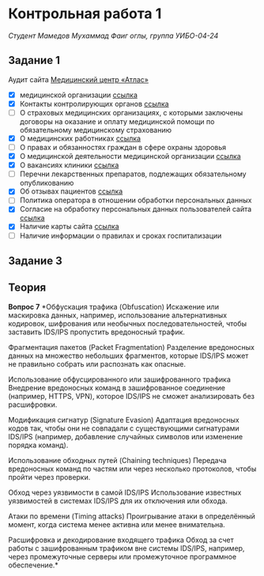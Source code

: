 # Контрольная работа 1
*Студент Мамедов Мухаммад Фаиг оглы, группа УИБО-04-24*

## Задание 1
Аудит сайта [Медицинский центр «Атлас»](https://www.atlasclinic.ru/)
- [x] медицинской организации [ссылка](https://www.atlasclinic.ru/clinics/)
- [x] Контакты контролирующих органов [ссылка](https://www.atlasclinic.ru/pravovaya-informaciya/)
- [ ] О страховых медицинских организациях, с которыми заключены договоры на оказание и оплату медицинской помощи по обязательному медицинскому страхованию
- [x] О медицинских работниках [ссылка](https://www.atlasclinic.ru/doctors/)
- [ ] О правах и обязанностях граждан в сфере охраны здоровья
- [x] О медицинской деятельности медицинской организации [ссылка](https://www.atlasclinic.ru/stoimost-uslug/)
- [x] О вакансиях клиники [ссылка](https://www.atlasclinic.ru/vacancy/)
- [ ] Перечни лекарственных препаратов, подлежащих обязательному опубликованию
- [x] Об отзывах пациентов [ссылка](https://www.atlasclinic.ru/apps/)
- [ ] Политика оператора в отношении обработки персональных данных 
- [x] Согласие на обработку персональных данных пользователей сайта [ссылка](https://www.atlasclinic.ru/about-clinic/)
- [x] Наличие карты сайта [ссылка](https://www.atlasclinic.ru/contacts/)
- [ ] Наличие информации о правилах и сроках госпитализации

## Задание 3
## Теория
**Вопрос 7**
*Обфускация трафика (Obfuscation)
Искажение или маскировка данных, например, использование альтернативных кодировок, шифрования или необычных последовательностей, чтобы заставить IDS/IPS пропустить вредоносный трафик.

Фрагментация пакетов (Packet Fragmentation)
Разделение вредоносных данных на множество небольших фрагментов, которые IDS/IPS может не правильно собрать или распознать как опасные.

Использование обфусцированного или зашифрованного трафика
Внедрение вредоносных команд в зашифрованное соединение (например, HTTPS, VPN), которое IDS/IPS не сможет анализировать без расшифровки.

Модификация сигнатур (Signature Evasion)
Адаптация вредоносных кодов так, чтобы они не совпадали с существующими сигнатурами IDS/IPS (например, добавление случайных символов или изменение порядка команд).

Использование обходных путей (Chaining techniques)
Передача вредоносных команд по частям или через несколько протоколов, чтобы пройти через проверки.

Обход через уязвимости в самой IDS/IPS
Использование известных уязвимостей в системах IDS/IPS для их отключения или обхода.

Атаки по времени (Timing attacks)
Проигрывание атаки в определённый момент, когда система менее активна или менее внимательна.

Расшифровка и декодирование входящего трафика
Обход за счет работы с зашифрованным трафиком вне системы IDS/IPS, например, через промежуточные серверы или промежуточное программное обеспечение.*
